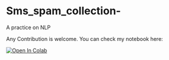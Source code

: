 
# Sms_spam_collection-
A practice on NLP 

Any Contribution is welcome. You can check my notebook here:

[![Open In Colab](https://colab.research.google.com/assets/colab-badge.svg)](https://colab.research.google.com/github/memetics19/Sms_spam_collection-/blob/master/SMS_Spam_Collection.ipynb)
